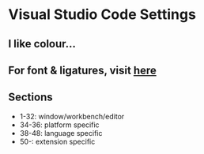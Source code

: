 # Visual Studio Code Settings

## I like colour...
## For font & ligatures, visit [here]

## Sections
- 1-32: window/workbench/editor
- 34-36: platform specific
- 38-48: language specific
- 50-: extension specific


[here]:https://github.com/tonsky/FiraCode